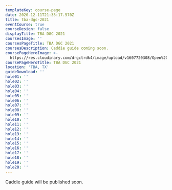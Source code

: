 ```yaml
---
templateKey: course-page
date: 2020-12-11T21:35:17.570Z
title: tba-dgc-2021
eventCourse: true
courseDesign: false
displayTitle: TBA DGC 2021
coursesImage: ''
coursesPageTitle: TBA DGC 2021
coursesDescription: Caddie guide coming soon.
coursePageHeroImage: >-
  https://res.cloudinary.com/drgctrdk4/image/upload/v1607720308/Open%20DGC/Courses/Belton/2021%20Belton/banner_1920x1000_theopencourse_etxfxl.jpg
coursePageHeroTitle: TBA DGC 2021
location: 'TBA, TX'
guideDownload: ''
hole01: ''
hole02: ''
hole03: ''
hole04: ''
hole05: ''
hole06: ''
hole07: ''
hole08: ''
hole09: ''
hole10: ''
hole11: ''
hole12: ''
hole13: ''
hole14: ''
hole15: ''
hole16: ''
hole17: ''
hole18: ''
hole19: ''
hole20: ''
---
```

Caddie guide will be published soon.